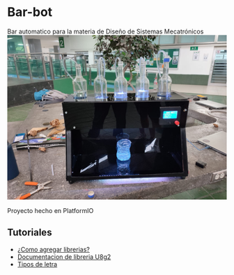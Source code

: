 # Bar-bot
Bar automatico para la materia de Diseño de Sistemas Mecatrónicos
<img src="photos/barbot1.jpg" alt="Barbot" width="700"/>

Proyecto hecho en PlatformIO

## Tutoriales
- [¿Como agregar librerias?](https://www.youtube.com/watch?v=sDczUDt8ieo)
- [Documentacion de libreria U8g2](https://github.com/olikraus/u8g2/wiki/u8g2reference#drawstr)
- [Tipos de letra](https://github.com/olikraus/u8g2/wiki/fntlist8)